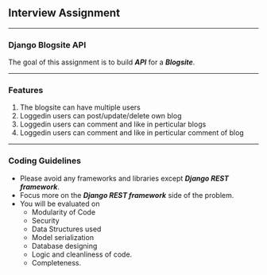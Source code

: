 ## Interview Assignment

<hr>

### Django Blogsite API

The goal of this assignment is to build ***API*** for a ***Blogsite***.

<hr>

### Features

1. The blogsite can have multiple users
2. Loggedin users can post/update/delete own blog
3. Loggedin users can comment and like in perticular blogs
4. Loggedin users can comment and like in perticular comment of blog

<hr>

### Coding Guidelines

- Please avoid any frameworks and libraries except ***Django REST framework***.
- Focus more on the ***Django REST framework*** side of the problem.
- You will be evaluated on
  - Modularity of Code
  - Security
  - Data Structures used
  - Model serialization
  - Database designing
  - Logic and cleanliness of code.
  - Completeness.
